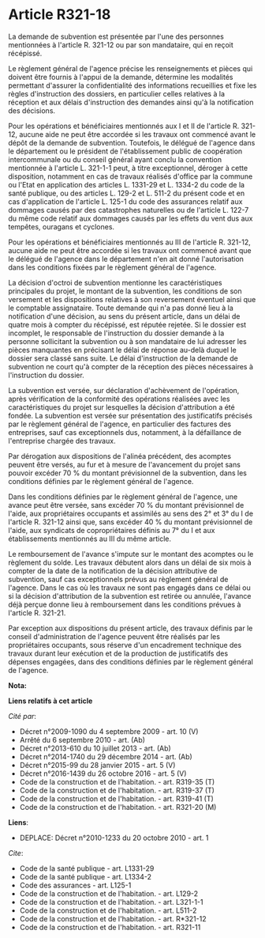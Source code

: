 # Article R321-18

La demande de subvention est présentée par l'une des personnes mentionnées à l'article R. 321-12 ou par son mandataire, qui
en reçoit récépissé. 

Le règlement général de l'agence précise les renseignements et pièces qui doivent être fournis à l'appui de la demande,
détermine les modalités permettant d'assurer la confidentialité des informations recueillies et fixe les règles d'instruction
des dossiers, en particulier celles relatives à la réception et aux délais d'instruction des demandes ainsi qu'à la
notification des décisions. 

Pour les opérations et bénéficiaires mentionnés aux I et II de l'article R. 321-12, aucune aide ne peut être accordée si les
travaux ont commencé avant le dépôt de la demande de subvention. Toutefois, le délégué de l'agence dans le département ou le
président de l'établissement public de coopération intercommunale ou du conseil général ayant conclu la convention mentionnée
à l'article L. 321-1-1 peut, à titre exceptionnel, déroger à cette disposition, notamment en cas de travaux réalisés d'office
par la commune ou l'Etat en application des articles L. 1331-29 et L. 1334-2 du code de la santé publique, ou des articles L.
129-2 et L. 511-2 du présent code et en cas d'application de l'article L. 125-1 du code des assurances relatif aux dommages
causés par des catastrophes naturelles ou de l'article L. 122-7 du même code relatif aux dommages causés par les effets du
vent dus aux tempêtes, ouragans et cyclones. 

Pour les opérations et bénéficiaires mentionnés au III de l'article R. 321-12, aucune aide ne peut être accordée si les
travaux ont commencé avant que le délégué de l'agence dans le département n'en ait donné l'autorisation dans les conditions
fixées par le règlement général de l'agence. 

La décision d'octroi de subvention mentionne les caractéristiques principales du projet, le montant de la subvention, les
conditions de son versement et les dispositions relatives à son reversement éventuel ainsi que le comptable assignataire.
Toute demande qui n'a pas donné lieu à la notification d'une décision, au sens du présent article, dans un délai de quatre
mois à compter du récépissé, est réputée rejetée. Si le dossier est incomplet, le responsable de l'instruction du dossier
demande à la personne sollicitant la subvention ou à son mandataire de lui adresser les pièces manquantes en précisant le
délai de réponse au-delà duquel le dossier sera classé sans suite. Le délai d'instruction de la demande de subvention ne
court qu'à compter de la réception des pièces nécessaires à l'instruction du dossier. 

La subvention est versée, sur déclaration d'achèvement de l'opération, après vérification de la conformité des opérations
réalisées avec les caractéristiques du projet sur lesquelles la décision d'attribution a été fondée. La subvention est versée
sur présentation des justificatifs précisés par le règlement général de l'agence, en particulier des factures des
entreprises, sauf cas exceptionnels dus, notamment, à la défaillance de l'entreprise chargée des travaux. 

Par dérogation aux dispositions de l'alinéa précédent, des acomptes peuvent être versés, au fur et à mesure de l'avancement
du projet sans pouvoir excéder 70 % du montant prévisionnel de la subvention, dans les conditions définies par le règlement
général de l'agence. 

Dans les conditions définies par le règlement général de l'agence, une avance peut être versée, sans excéder 70 % du montant
prévisionnel de l'aide, aux propriétaires occupants et assimilés au sens des 2° et 3° du I de l'article R. 321-12 ainsi que,
sans excéder 40 % du montant prévisionnel de l'aide, aux syndicats de copropriétaires définis au 7° du I et aux
établissements mentionnés au III du même article. 

Le remboursement de l'avance s'impute sur le montant des acomptes ou le règlement du solde. Les travaux débutent alors dans
un délai de six mois à compter de la date de la notification de la décision attributive de subvention, sauf cas exceptionnels
prévus au règlement général de l'agence. Dans le cas où les travaux ne sont pas engagés dans ce délai ou si la décision
d'attribution de la subvention est retirée ou annulée, l'avance déjà perçue donne lieu à remboursement dans les conditions
prévues à l'article R. 321-21. 

Par exception aux dispositions du présent article, des travaux définis par le conseil d'administration de l'agence peuvent
être réalisés par les propriétaires occupants, sous réserve d'un encadrement technique des travaux durant leur exécution et
de la production de justificatifs des dépenses engagées, dans des conditions définies par le règlement général de l'agence.

**Nota:**



**Liens relatifs à cet article**

_Cité par_:

  - Décret n°2009-1090 du 4 septembre 2009 - art. 10 (V)
  - Arrêté du 6 septembre 2010 - art. (Ab)
  - Décret n°2013-610 du 10 juillet 2013 - art. (Ab)
  - Décret n°2014-1740 du 29 décembre 2014 - art. (Ab)
  - Décret n°2015-99 du 28 janvier 2015 - art. 5 (V)
  - Décret n°2016-1439 du 26 octobre 2016 - art. 5 (V)
  - Code de la construction et de l'habitation. - art. R319-35 (T)
  - Code de la construction et de l'habitation. - art. R319-37 (T)
  - Code de la construction et de l'habitation. - art. R319-41 (T)
  - Code de la construction et de l'habitation. - art. R321-20 (M)

**Liens**:

  - DEPLACE: Décret n°2010-1233 du 20 octobre 2010 - art. 1

_Cite_:

  - Code de la santé publique - art. L1331-29
  - Code de la santé publique - art. L1334-2
  - Code des assurances - art. L125-1
  - Code de la construction et de l'habitation. - art. L129-2
  - Code de la construction et de l'habitation. - art. L321-1-1
  - Code de la construction et de l'habitation. - art. L511-2
  - Code de la construction et de l'habitation. - art. R*321-12
  - Code de la construction et de l'habitation. - art. R321-11
